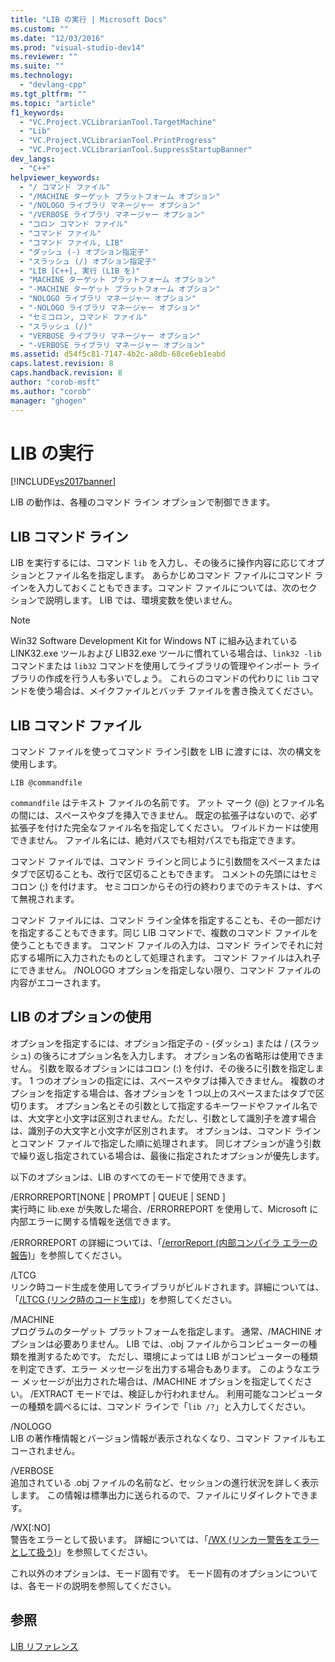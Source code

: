 ```yaml
---
title: "LIB の実行 | Microsoft Docs"
ms.custom: ""
ms.date: "12/03/2016"
ms.prod: "visual-studio-dev14"
ms.reviewer: ""
ms.suite: ""
ms.technology: 
  - "devlang-cpp"
ms.tgt_pltfrm: ""
ms.topic: "article"
f1_keywords: 
  - "VC.Project.VCLibrarianTool.TargetMachine"
  - "Lib"
  - "VC.Project.VCLibrarianTool.PrintProgress"
  - "VC.Project.VCLibrarianTool.SuppressStartupBanner"
dev_langs: 
  - "C++"
helpviewer_keywords: 
  - "/ コマンド ファイル"
  - "/MACHINE ターゲット プラットフォーム オプション"
  - "/NOLOGO ライブラリ マネージャー オプション"
  - "/VERBOSE ライブラリ マネージャー オプション"
  - "コロン コマンド ファイル"
  - "コマンド ファイル"
  - "コマンド ファイル, LIB"
  - "ダッシュ (-) オプション指定子"
  - "スラッシュ (/) オプション指定子"
  - "LIB [C++], 実行 (LIB を)"
  - "MACHINE ターゲット プラットフォーム オプション"
  - "-MACHINE ターゲット プラットフォーム オプション"
  - "NOLOGO ライブラリ マネージャー オプション"
  - "-NOLOGO ライブラリ マネージャー オプション"
  - "セミコロン, コマンド ファイル"
  - "スラッシュ (/)"
  - "VERBOSE ライブラリ マネージャー オプション"
  - "-VERBOSE ライブラリ マネージャー オプション"
ms.assetid: d54f5c81-7147-4b2c-a8db-68ce6eb1eabd
caps.latest.revision: 8
caps.handback.revision: 8
author: "corob-msft"
ms.author: "corob"
manager: "ghogen"
---
```

# LIB の実行
[!INCLUDE[vs2017banner](../../assembler/inline/includes/vs2017banner.md)]

LIB の動作は、各種のコマンド ライン オプションで制御できます。  
  
## LIB コマンド ライン  
 LIB を実行するには、コマンド `lib` を入力し、その後ろに操作内容に応じてオプションとファイル名を指定します。  あらかじめコマンド ファイルにコマンド ラインを入力しておくこともできます。コマンド ファイルについては、次のセクションで説明します。  LIB では、環境変数を使いません。  
  
> [!NOTE]
>  Win32 Software Development Kit for Windows NT に組み込まれている LINK32.exe ツールおよび LIB32.exe ツールに慣れている場合は、`link32 -lib` コマンドまたは `lib32` コマンドを使用してライブラリの管理やインポート ライブラリの作成を行う人も多いでしょう。  これらのコマンドの代わりに `lib` コマンドを使う場合は、メイクファイルとバッチ ファイルを書き換えてください。  
  
## LIB コマンド ファイル  
 コマンド ファイルを使ってコマンド ライン引数を LIB に渡すには、次の構文を使用します。  
  
```  
LIB @commandfile  
```  
  
 `commandfile` はテキスト ファイルの名前です。  アット マーク \(@\) とファイル名の間には、スペースやタブを挿入できません。  既定の拡張子はないので、必ず拡張子を付けた完全なファイル名を指定してください。  ワイルドカードは使用できません。  ファイル名には、絶対パスでも相対パスでも指定できます。  
  
 コマンド ファイルでは、コマンド ラインと同じように引数間をスペースまたはタブで区切ることも、改行で区切ることもできます。  コメントの先頭にはセミコロン \(;\) を付けます。  セミコロンからその行の終わりまでのテキストは、すべて無視されます。  
  
 コマンド ファイルには、コマンド ライン全体を指定することも、その一部だけを指定することもできます。同じ LIB コマンドで、複数のコマンド ファイルを使うこともできます。  コマンド ファイルの入力は、コマンド ラインでそれに対応する場所に入力されたものとして処理されます。  コマンド ファイルは入れ子にできません。  \/NOLOGO オプションを指定しない限り、コマンド ファイルの内容がエコーされます。  
  
## LIB のオプションの使用  
 オプションを指定するには、オプション指定子の \- \(ダッシュ\) または \/ \(スラッシュ\) の後ろにオプション名を入力します。  オプション名の省略形は使用できません。  引数を取るオプションにはコロン \(:\) を付け、その後ろに引数を指定します。  1 つのオプションの指定には、スペースやタブは挿入できません。  複数のオプションを指定する場合は、各オプションを 1 つ以上のスペースまたはタブで区切ります。  オプション名とその引数として指定するキーワードやファイル名では、大文字と小文字は区別されません。ただし、引数として識別子を渡す場合は、識別子の大文字と小文字が区別されます。  オプションは、コマンド ラインとコマンド ファイルで指定した順に処理されます。  同じオプションが違う引数で繰り返し指定されている場合は、最後に指定されたオプションが優先します。  
  
 以下のオプションは、LIB のすべてのモードで使用できます。  
  
 \/ERRORREPORT\[NONE &#124; PROMPT &#124; QUEUE &#124; SEND \]  
 実行時に lib.exe が失敗した場合、\/ERRORREPORT を使用して、Microsoft に内部エラーに関する情報を送信できます。  
  
 \/ERRORREPORT の詳細については、「[\/errorReport \(内部コンパイラ エラーの報告\)](../Topic/-errorReport%20\(Report%20Internal%20Compiler%20Errors\).md)」を参照してください。  
  
 \/LTCG  
 リンク時コード生成を使用してライブラリがビルドされます。詳細については、「[\/LTCG \(リンク時のコード生成\)](../../build/reference/ltcg-link-time-code-generation.md)」を参照してください。  
  
 \/MACHINE  
 プログラムのターゲット プラットフォームを指定します。  通常、\/MACHINE オプションは必要ありません。  LIB では、.obj ファイルからコンピューターの種類を推測するためです。  ただし、環境によっては LIB がコンピューターの種類を判定できず、エラー メッセージを出力する場合もあります。  このようなエラー メッセージが出力された場合は、\/MACHINE オプションを指定してください。  \/EXTRACT モードでは、検証しか行われません。  利用可能なコンピューターの種類を調べるには、コマンド ラインで「`lib /?`」と入力してください。  
  
 \/NOLOGO  
 LIB の著作権情報とバージョン情報が表示されなくなり、コマンド ファイルもエコーされません。  
  
 \/VERBOSE  
 追加されている .obj ファイルの名前など、セッションの進行状況を詳しく表示します。  この情報は標準出力に送られるので、ファイルにリダイレクトできます。  
  
 \/WX\[:NO\]  
 警告をエラーとして扱います。  詳細については、「[\/WX \(リンカー警告をエラーとして扱う\)](../../build/reference/wx-treat-linker-warnings-as-errors.md)」を参照してください。  
  
 これ以外のオプションは、モード固有です。  モード固有のオプションについては、各モードの説明を参照してください。  
  
## 参照  
 [LIB リファレンス](../../build/reference/lib-reference.md)